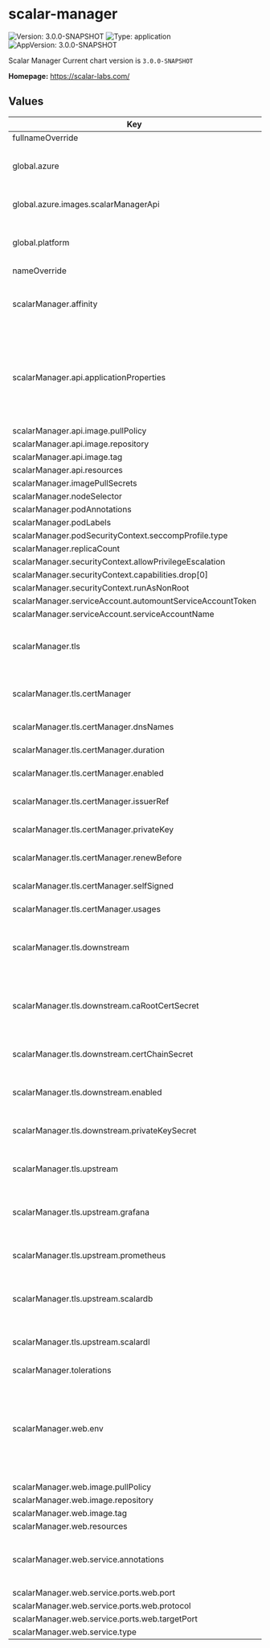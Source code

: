 # scalar-manager

![Version: 3.0.0-SNAPSHOT](https://img.shields.io/badge/Version-3.0.0--SNAPSHOT-informational?style=flat-square)  ![Type: application](https://img.shields.io/badge/Type-application-informational?style=flat-square)  ![AppVersion: 3.0.0-SNAPSHOT](https://img.shields.io/badge/AppVersion-3.0.0--SNAPSHOT-informational?style=flat-square)

Scalar Manager
Current chart version is `3.0.0-SNAPSHOT`

**Homepage:** <https://scalar-labs.com/>

## Values

| Key | Type | Default | Description |
|-----|------|---------|-------------|
| fullnameOverride | string | `""` |  |
| global.azure | object | `{"extension":{"resourceId":"DONOTMODIFY"},"identity":{"clientId":"DONOTMODIFY"},"images":{"scalarManagerApi":{"image":"scalar-manager-api-azure-payg","registry":"scalar.azurecr.io","tag":""},"scalarManagerWeb":{"image":"scalar-manager-web-azure-payg","registry":"scalar.azurecr.io","tag":""}},"marketplace":{"planId":"DONOTMODIFY"}}` | Azure Marketplace specific configurations. |
| global.azure.images.scalarManagerApi | object | `{"image":"scalar-manager-api-azure-payg","registry":"scalar.azurecr.io","tag":""}` | Container image of Scalar Manager for Azure Marketplace. |
| global.platform | string | `""` | Specify the platform that you use. This configuration is for internal use. |
| nameOverride | string | `""` |  |
| scalarManager.affinity | object | `{}` | The affinity/anti-affinity feature, greatly expands the types of constraints you can express. |
| scalarManager.api.applicationProperties | string | The minimum template of application.properties is set by default. | The application.properties for Scalar Manager. If you want to customize application.properties, you can override this value with your application.properties. |
| scalarManager.api.image.pullPolicy | string | `"IfNotPresent"` |  |
| scalarManager.api.image.repository | string | `"ghcr.io/scalar-labs/scalar-manager-api"` |  |
| scalarManager.api.image.tag | string | `""` |  |
| scalarManager.api.resources | object | `{}` |  |
| scalarManager.imagePullSecrets | list | `[]` |  |
| scalarManager.nodeSelector | object | `{}` |  |
| scalarManager.podAnnotations | object | `{}` |  |
| scalarManager.podLabels | object | `{}` |  |
| scalarManager.podSecurityContext.seccompProfile.type | string | `"RuntimeDefault"` |  |
| scalarManager.replicaCount | int | `1` |  |
| scalarManager.securityContext.allowPrivilegeEscalation | bool | `false` |  |
| scalarManager.securityContext.capabilities.drop[0] | string | `"ALL"` |  |
| scalarManager.securityContext.runAsNonRoot | bool | `true` |  |
| scalarManager.serviceAccount.automountServiceAccountToken | bool | `true` |  |
| scalarManager.serviceAccount.serviceAccountName | string | `""` |  |
| scalarManager.tls | object | `{"certManager":{"dnsNames":["localhost","scalar-manager"],"duration":"8760h0m0s","enabled":false,"issuerRef":{},"privateKey":{"algorithm":"RSA","encoding":"PKCS8","size":2048},"renewBefore":"360h0m0s","selfSigned":{"enabled":false},"usages":["server auth","key encipherment","signing"]},"downstream":{"caRootCertSecret":"","certChainSecret":"","enabled":false,"privateKeySecret":""},"upstream":{"grafana":[],"prometheus":[],"scalardb":[],"scalardl":[]}}` | Unified TLS configuration for both API and Web components. |
| scalarManager.tls.certManager | object | `{"dnsNames":["localhost","scalar-manager"],"duration":"8760h0m0s","enabled":false,"issuerRef":{},"privateKey":{"algorithm":"RSA","encoding":"PKCS8","size":2048},"renewBefore":"360h0m0s","selfSigned":{"enabled":false},"usages":["server auth","key encipherment","signing"]}` | Cert-manager integration for automatic certificate management. |
| scalarManager.tls.certManager.dnsNames | list | `["localhost","scalar-manager"]` | DNS names for the certificate. |
| scalarManager.tls.certManager.duration | string | `"8760h0m0s"` | Duration of the certificate. |
| scalarManager.tls.certManager.enabled | bool | `false` | Enable cert-manager integration. |
| scalarManager.tls.certManager.issuerRef | object | `{}` | Reference to the issuer for the certificate. |
| scalarManager.tls.certManager.privateKey | object | `{"algorithm":"RSA","encoding":"PKCS8","size":2048}` | Private key configurations. |
| scalarManager.tls.certManager.renewBefore | string | `"360h0m0s"` | How long before expiry the certificate should be renewed. |
| scalarManager.tls.certManager.selfSigned | object | `{"enabled":false}` | Use a self-signed certificate. |
| scalarManager.tls.certManager.usages | list | `["server auth","key encipherment","signing"]` | Usages for the certificate. |
| scalarManager.tls.downstream | object | `{"caRootCertSecret":"","certChainSecret":"","enabled":false,"privateKeySecret":""}` | Enable downstream TLS for Scalar Manager (applies to both API and Web components). |
| scalarManager.tls.downstream.caRootCertSecret | string | `""` | Secret containing the CA root certificate for web-to-API communication (Web needs to validate API's TLS certificate). |
| scalarManager.tls.downstream.certChainSecret | string | `""` | Secret containing the certificate for downstream TLS. |
| scalarManager.tls.downstream.enabled | bool | `false` | Enable downstream TLS (Web and API share the same certificate). |
| scalarManager.tls.downstream.privateKeySecret | string | `""` | Secret containing the private key for downstream TLS. |
| scalarManager.tls.upstream | object | `{"grafana":[],"prometheus":[],"scalardb":[],"scalardl":[]}` | Upstream TLS configuration for external service connections. |
| scalarManager.tls.upstream.grafana | list | `[]` | Grafana TLS configuration (array to support multiple namespaces). |
| scalarManager.tls.upstream.prometheus | list | `[]` | Prometheus TLS configuration (array to support multiple namespaces). |
| scalarManager.tls.upstream.scalardb | list | `[]` | ScalarDB TLS configuration (array to support multiple namespaces). |
| scalarManager.tls.upstream.scalardl | list | `[]` | ScalarDL TLS configuration (array to support multiple namespaces). |
| scalarManager.tolerations | list | `[]` |  |
| scalarManager.web.env | list | `[{"name":"GRAFANA_SERVICE_INFO_CACHE_TTL","value":"180000"}]` | The environment variables for Scalar Manager web container. If you want to customize environment variables, you can override this value with your environment variables. |
| scalarManager.web.image.pullPolicy | string | `"IfNotPresent"` |  |
| scalarManager.web.image.repository | string | `"ghcr.io/scalar-labs/scalar-manager-web"` |  |
| scalarManager.web.image.tag | string | `""` |  |
| scalarManager.web.resources | object | `{}` |  |
| scalarManager.web.service.annotations | object | `{}` | Service annotations. For example, you can configure the Load Balancer provided by Cloud Service. |
| scalarManager.web.service.ports.web.port | int | `13000` |  |
| scalarManager.web.service.ports.web.protocol | string | `"TCP"` |  |
| scalarManager.web.service.ports.web.targetPort | int | `13000` |  |
| scalarManager.web.service.type | string | `"ClusterIP"` |  |
